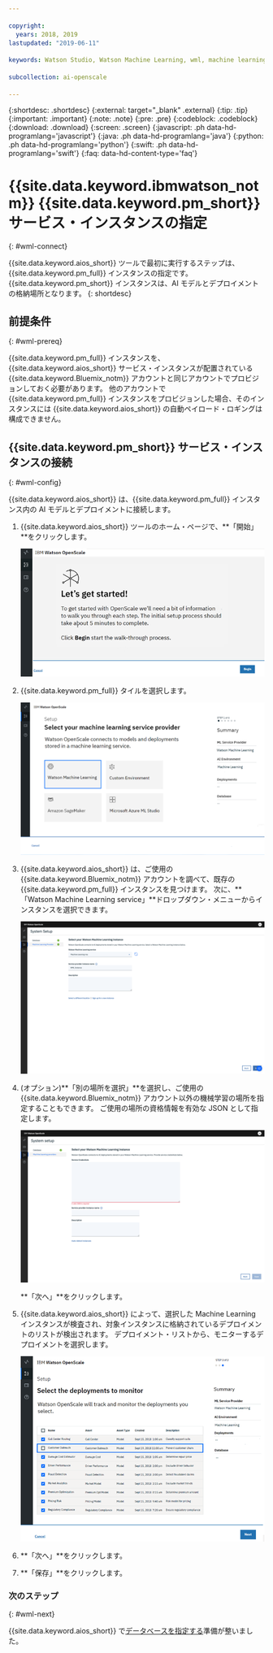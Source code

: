 ```yaml
---

copyright:
  years: 2018, 2019
lastupdated: "2019-06-11"

keywords: Watson Studio, Watson Machine Learning, wml, machine learning, services

subcollection: ai-openscale

---
```


{:shortdesc: .shortdesc}
{:external: target="_blank" .external}
{:tip: .tip}
{:important: .important}
{:note: .note}
{:pre: .pre}
{:codeblock: .codeblock}
{:download: .download}
{:screen: .screen}
{:javascript: .ph data-hd-programlang='javascript'}
{:java: .ph data-hd-programlang='java'}
{:python: .ph data-hd-programlang='python'}
{:swift: .ph data-hd-programlang='swift'}
{:faq: data-hd-content-type='faq'}

# {{site.data.keyword.ibmwatson_notm}} {{site.data.keyword.pm_short}} サービス・インスタンスの指定
{: #wml-connect}

{{site.data.keyword.aios_short}} ツールで最初に実行するステップは、{{site.data.keyword.pm_full}} インスタンスの指定です。 {{site.data.keyword.pm_short}} インスタンスは、AI モデルとデプロイメントの格納場所となります。
{: shortdesc}

## 前提条件
{: #wml-prereq}

{{site.data.keyword.pm_full}} インスタンスを、{{site.data.keyword.aios_short}} サービス・インスタンスが配置されている {{site.data.keyword.Bluemix_notm}} アカウントと同じアカウントでプロビジョンしておく必要があります。 他のアカウントで {{site.data.keyword.pm_full}} インスタンスをプロビジョンした場合、そのインスタンスには {{site.data.keyword.aios_short}} の自動ペイロード・ロギングは構成できません。

## {{site.data.keyword.pm_short}} サービス・インスタンスの接続
{: #wml-config}

{{site.data.keyword.aios_short}} は、{{site.data.keyword.pm_full}} インスタンス内の AI モデルとデプロイメントに接続します。

1.  {{site.data.keyword.aios_short}} ツールのホーム・ページで、**「開始」**をクリックします。

    ![ホーム・ページ](images/gs-config-start.png)

2.  {{site.data.keyword.pm_full}} タイルを選択します。

    ![タイルの選択](images/connect-wml.png)

3.  {{site.data.keyword.aios_short}} は、ご使用の {{site.data.keyword.Bluemix_notm}} アカウントを調べて、既存の {{site.data.keyword.pm_full}} インスタンスを見つけます。 次に、**「Watson Machine Learning service」**ドロップダウン・メニューからインスタンスを選択できます。

    ![{{site.data.keyword.pm_short}} サービスの選択](images/gs-set-wml.png)

4.  (オプション)**「別の場所を選択」**を選択し、ご使用の {{site.data.keyword.Bluemix_notm}} アカウント以外の機械学習の場所を指定することもできます。 ご使用の場所の資格情報を有効な JSON として指定します。

    ![{{site.data.keyword.pm_short}} インスタンスの設定](images/gs-get-wml.png)

    **「次へ」**をクリックします。

5.  {{site.data.keyword.aios_short}} によって、選択した Machine Learning インスタンスが検査され、対象インスタンスに格納されているデプロイメントのリストが検出されます。 デプロイメント・リストから、モニターするデプロイメントを選択します。

    ![デプロイメントの選択](images/gs-config-deploy.png)

6.  **「次へ」**をクリックします。
7.  **「保存」**をクリックします。

### 次のステップ
{: #wml-next}

{{site.data.keyword.aios_short}} で[データベースを指定する](/docs/services/ai-openscale?topic=ai-openscale-connect-db)準備が整いました。
